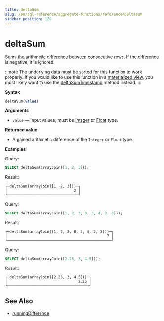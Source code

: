 ```yaml
---
title: deltaSum
slug: /en/sql-reference/aggregate-functions/reference/deltasum
sidebar_position: 129
---
```


# deltaSum

Sums the arithmetic difference between consecutive rows. If the difference is negative, it is ignored.

:::note
The underlying data must be sorted for this function to work properly. If you would like to use this function in a [materialized view](../../../sql-reference/statements/create/view.md#materialized), you most likely want to use the [deltaSumTimestamp](../../../sql-reference/aggregate-functions/reference/deltasumtimestamp.md#agg_functions-deltasumtimestamp) method instead.
:::

**Syntax**

``` sql
deltaSum(value)
```

**Arguments**

- `value` — Input values, must be [Integer](../../data-types/int-uint.md) or [Float](../../data-types/float.md) type.

**Returned value**

- A gained arithmetic difference of the `Integer` or `Float` type.

**Examples**

Query:

``` sql
SELECT deltaSum(arrayJoin([1, 2, 3]));
```

Result:

``` text
┌─deltaSum(arrayJoin([1, 2, 3]))─┐
│                              2 │
└────────────────────────────────┘
```

Query:

``` sql
SELECT deltaSum(arrayJoin([1, 2, 3, 0, 3, 4, 2, 3]));
```

Result:

``` text
┌─deltaSum(arrayJoin([1, 2, 3, 0, 3, 4, 2, 3]))─┐
│                                             7 │
└───────────────────────────────────────────────┘
```

Query:

``` sql
SELECT deltaSum(arrayJoin([2.25, 3, 4.5]));
```

Result:

``` text
┌─deltaSum(arrayJoin([2.25, 3, 4.5]))─┐
│                                2.25 │
└─────────────────────────────────────┘
```

## See Also

- [runningDifference](../../functions/other-functions.md#other_functions-runningdifference)
